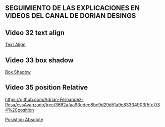 ## SEGUIMIENTO DE LAS EXPLICACIONES EN VIDEOS DEL CANAL DE DORIAN DESINGS



## Video 32 text align

<a href="https://github.com/Adrian-Fernandez-Rosa/cssAvanzado/tree/master/32%20text%20align" 
 target="_blank"> Text Align </a></h3>

## Video 33 box shadow

<a href="https://github.com/Adrian-Fernandez-Rosa/cssAvanzado/tree/master/33%20box%20shadow" 
 target="_blank">Box Shadow </a>
 
 
 ## Video 35 position Relative
 
 https://github.com/Adrian-Fernandez-Rosa/cssAvanzado/tree/3662afaa93edee8bc9d29d51a9c83334903f5fc7/34%20position
 
 
<a href="https://github.com/Adrian-Fernandez-Rosa/cssAvanzado/tree/3662afaa93edee8bc9d29d51a9c83334903f5fc7/34%20position" 
 target="_blank">Posistion Absolute </a>
